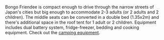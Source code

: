 Bongo Friendee is compact enough to drive through the narrow streets of Japan's cities but big enough to accommodate 2-3 adults (or 2 adults and 2 children). 
The middle seats can be converted in a double bed (1.35x2m) and there's additional space in the roof tent for 1 adult or 2 children. 
Equipment includes dual battery system, fridge-freezer, bedding and cooking equipment. Check out the [camping equipment](#equipment "Camping Equipment").